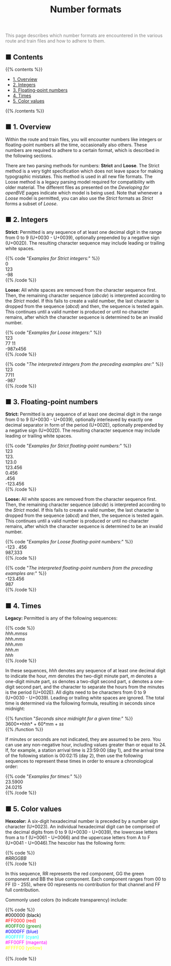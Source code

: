 ﻿---
title: "Number formats"
weight: 2
---

<font color="Gray">This page describes which number formats are encountered in the various route and train files and how to adhere to them.</font>

## ■ Contents

{{% contents %}}

- [1. Overview](#overview)
- [2. Integers](#integers)
- [3. Floating-point numbers](#floating)
- [4. Times](#times)
- [5. Color values](#colors)

{{% /contents %}}

## <a name="overview"></a>■ 1. Overview

Within the route and train files, you will encounter numbers like integers or floating-point numbers all the time, occasionally also others. These numbers are required to adhere to a certain format, which is described in the following sections.

There are two parsing methods for numbers: **Strict** and **Loose**. The Strict method is a very tight specification which does not leave space for making typographic mistakes. This method is used in all new file formats. The Loose method is a legacy parsing model required for compatibility with older material. The different files as presented on the *Developing for openBVE* pages indicate which model is being used. Note that whenever a *Loose* model is permitted, you can also use the *Strict* formats as *Strict* forms a subset of *Loose*.

## <a name="integers"></a>■ 2. Integers

**Strict:** Permitted is any sequence of at least one decimal digit in the range from 0 to 9 (U+0030 - U+0039), optionally prepended by a negative sign (U+002D). The resulting character sequence may include leading or trailing white spaces.

{{% code "*Examples for Strict integers:*" %}}  
0  
123  
-98  
{{% /code %}}

**Loose:** All white spaces are removed from the character sequence first. Then, the remaining character sequence (*abcde*) is interpreted according to the *Strict* model. If this fails to create a valid number, the last character is dropped from the sequence (*abcd*) and then, the sequence is tested again. This continues until a valid number is produced or until no character remains, after which the character sequence is determined to be an invalid number. 

{{% code "*Examples for Loose integers:*" %}}  
123  
77 11  
-987x456  
{{% /code %}}

{{% code "*The interpreted integers from the preceding examples are:*" %}}  
123  
7711  
-987  
{{% /code %}}

## <a name="floating"></a>■ 3. Floating-point numbers

**Strict:** Permitted is any sequence of at least one decimal digit in the range from 0 to 9 (U+0030 - U+0039), optionally interleaved by exactly one decimal separator in form of the period (U+002E), optionally prepended by a negative sign (U+002D). The resulting character sequence may include leading or trailing white spaces.

{{% code "*Examples for Strict floating-point numbers:*" %}}  
123  
123\.  
123.0  
123.456  
0.456  
\.456  
-123.456  
{{% /code %}} 

**Loose:** All white spaces are removed from the character sequence first. Then, the remaining character sequence (*abcde*) is interpreted according to the *Strict* model. If this fails to create a valid number, the last character is dropped from the sequence (*abcd*) and then, the sequence is tested again. This continues until a valid number is produced or until no character remains, after which the character sequence is determined to be an invalid number. 

{{% code "*Examples for Loose floating-point numbers:*" %}}  
-123 . 456  
987,333  
{{% /code %}}  

{{% code "*The interpreted floating-point numbers from the preceding examples are:*" %}}  
-123.456  
987  
{{% /code %}}

## <a name="times"></a>■ 4. Times

**Legacy:** Permitted is any of the following sequences:

{{% code %}}  
*hhh*__.__*mmss*  
*hhh*__.__*mms*  
*hhh*__.__*mm*  
*hhh*__.__*m*  
*hhh*  
{{% /code %}}

In these sequences, *hhh* denotes any sequence of at least one decimal digit to indicate the hour, *mm* denotes the two-digit minute part, *m* denotes a one-digit minute part, *ss* denotes a two-digit second part, *s* denotes a one-digit second part, and the character to separate the hours from the minutes is the period (U+002E). All digits need to be characters from 0 to 9 (U+0030 - U+0039). Leading or trailing white spaces are ignored. The total time is determined via the following formula, resulting in seconds since midnight:

{{% function "*Seconds since midnight for a given time:*" %}}  
3600**hhh* + 60*mm + *ss*  
{{% /function %}}

If minutes or seconds are not indicated, they are assumed to be zero. You can use any non-negative hour, including values greater than or equal to 24. If, for example, a station arrival time is 23:59:00 (day 1), and the arrival time of the following station is 00:02:15 (day 2), then use the following sequences to represent these times in order to ensure a chronological order:

{{% code "*Examples for times:*" %}}  
23.5900  
24.0215  
{{% /code %}}

## <a name="colors"></a>■ 5. Color values

**Hexcolor:** A six-digit hexadecimal number is preceded by a number sign character (U+0023). An individual hexadecimal digit can be comprised of the decimal digits from 0 to 9 (U+0030 - U+0039), the lowercase letters from a to f (U+0061 - U+0066) and the uppercase letters from A to F (U+0041 - U+0046).The hexcolor has the following form:

{{% code %}}  
\#*RRGGBB*  
{{% /code %}}

In this sequence, RR represents the red component, GG the green component and BB the blue component. Each component ranges from 00 to FF (0 - 255), where 00 represents no contribution for that channel and FF full contribution.

Commonly used colors (to indicate transparency) include:

{{% code %}}  
<font color="Black">#000000 (black)</font>  
<font color="Red">#FF0000 (red)</font>  
<font color="Green">#00FF00 (green)</font>  
<font color="Blue">#0000FF (blue)</font>  
<font color="Cyan">#00FFFF (cyan)</font>  
<font color="Magenta">#FF00FF (magenta)</font>  
<font color="Yellow">#FFFF00 (yellow)</font>  
<font color="White">#FFFFFF (white)</font>  
{{% /code %}}